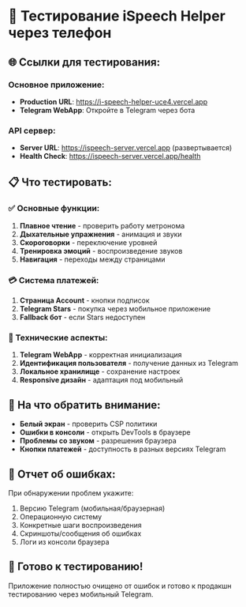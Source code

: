 # 📱 Тестирование iSpeech Helper через телефон

## 🌐 Ссылки для тестирования:

### Основное приложение:
- **Production URL**: https://i-speech-helper-uce4.vercel.app
- **Telegram WebApp**: Откройте в Telegram через бота

### API сервер:
- **Server URL**: https://ispeech-server.vercel.app (развертывается)
- **Health Check**: https://ispeech-server.vercel.app/health

## 📋 Что тестировать:

### ✅ Основные функции:
1. **Плавное чтение** - проверить работу метронома
2. **Дыхательные упражнения** - анимация и звуки
3. **Скороговорки** - переключение уровней
4. **Тренировка эмоций** - воспроизведение звуков
5. **Навигация** - переходы между страницами

### 💳 Система платежей:
1. **Страница Account** - кнопки подписок
2. **Telegram Stars** - покупка через мобильное приложение
3. **Fallback бот** - если Stars недоступен

### 🔧 Технические аспекты:
1. **Telegram WebApp** - корректная инициализация
2. **Идентификация пользователя** - получение данных из Telegram
3. **Локальное хранилище** - сохранение настроек
4. **Responsive дизайн** - адаптация под мобильный

## 🐛 На что обратить внимание:

- **Белый экран** - проверить CSP политики
- **Ошибки в консоли** - открыть DevTools в браузере
- **Проблемы со звуком** - разрешения браузера
- **Кнопки платежей** - доступность в разных версиях Telegram

## 📝 Отчет об ошибках:

При обнаружении проблем укажите:
1. Версию Telegram (мобильная/браузерная)
2. Операционную систему
3. Конкретные шаги воспроизведения
4. Скриншоты/сообщения об ошибках
5. Логи из консоли браузера

## 🚀 Готово к тестированию!

Приложение полностью очищено от ошибок и готово к продакшн тестированию через мобильный Telegram. 